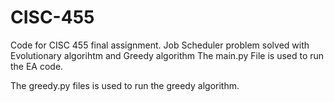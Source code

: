 # CISC-455

Code for CISC 455 final assignment. Job Scheduler problem solved with Evolutionary algorihtm and Greedy algorithm
The main.py File is used to run the EA code.

The greedy.py files is used to run the greedy algorithm.
